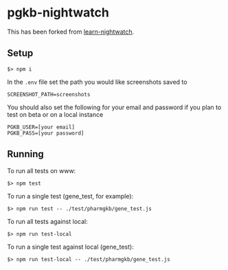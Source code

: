 # pgkb-nightwatch

This has been forked from [learn-nightwatch](https://github.com/dwyl/learn-nightwatch).

## Setup

```shell
$> npm i
```

In the `.env` file set the path you would like screenshots saved to

```shell
SCREENSHOT_PATH=screenshots
```

You should also set the following for your email and password if you plan to test on beta or on a local instance

```shell
PGKB_USER=[your email]
PGKB_PASS=[your password]
```

## Running

To run all tests on www:

```shell
$> npm test
```

To run a single test (gene_test, for example):

```shell
$> npm run test -- ./test/pharmgkb/gene_test.js
```

To run all tests against local:

```shell
$> npm run test-local
```

To run a single test against local (gene_test):

```shell
$> npm run test-local -- ./test/pharmgkb/gene_test.js
```
